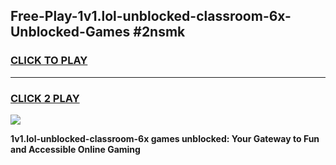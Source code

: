 
## Free-Play-1v1.lol-unblocked-classroom-6x-Unblocked-Games #2nsmk
<h3>
<a href="https://news.freeplayer.one?title=1v1.lol-unblocked-classroom-6x&ref=8M">CLICK TO PLAY</a></h3>
<hr>

<h3>
<a href="https://news.freeplayer.one?title=1v1.lol-unblocked-classroom-6x&ref=8M">CLICK 2 PLAY</a>
  
</h3>

<a href="https://news.freeplayer.one?title=1v1.lol-unblocked-classroom-6x&ref=8M"><img src="https://clearcache.store/games.png"></a>


**1v1.lol-unblocked-classroom-6x games unblocked: Your Gateway to Fun and Accessible Online Gaming**
